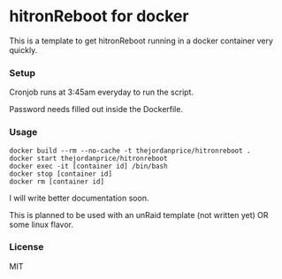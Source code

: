 # hitronReboot for docker

This is a template to get hitronReboot running in a docker container very quickly.

### Setup

Cronjob runs at 3:45am everyday to run the script.

Password needs filled out inside the Dockerfile.

### Usage

```
docker build --rm --no-cache -t thejordanprice/hitronreboot .
docker start thejordanprice/hitronreboot
docker exec -it [container id] /bin/bash
docker stop [container id]
docker rm [container id]
```

I will write better documentation soon.

This is planned to be used with an unRaid template (not written yet) OR some linux flavor.

### License

MIT
